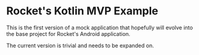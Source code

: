 # Rocket's Kotlin MVP Example

This is the first version of a mock application that hopefully will evolve into the base project for Rocket's Android application.

The current version is trivial and needs to be expanded on.
